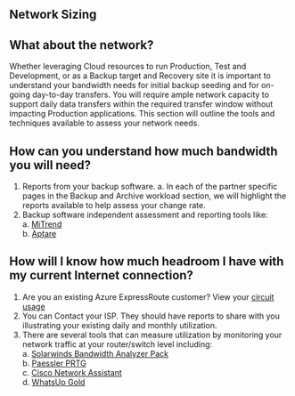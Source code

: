 <a id="network">Network Sizing</a>
-----------------------------

What about the network?
----------------------------

Whether leveraging Cloud resources to run Production, Test and Development, or as a Backup target and Recovery site it is important to understand your bandwidth needs for initial backup seeding and for on-going day-to-day transfers. 
You will require ample network capacity to support daily data transfers within the required transfer window without impacting Production applications. This section will outline the tools and techniques available to assess your network needs.

How can you understand how much bandwidth you will need?
----------------------------

1) Reports from your backup software. 
  a. In each of the partner specific pages in the Backup and Archive workload section, we will highlight the reports available to help assess your change rate.
2) Backup software independent assessment and reporting tools like:
  <br>a. [MiTrend](https://mitrend.com/)
  <br>b. [Aptare](https://www.veritas.com/insights/aptare-it-analytics)

How will I know how much headroom I have with my current Internet connection?
----------------------------

1) Are you an existing Azure ExpressRoute customer? View your [circuit usage](https://docs.microsoft.com/en-us/azure/expressroute/expressroute-monitoring-metrics-alerts#circuits-metrics)
2) You can Contact your ISP. They should have reports to share with you illustrating your existing daily and monthly utilization.
3) There are several tools that can measure utilization by monitoring your network traffic at your router/switch level including:
  <br>a. [Solarwinds Bandwidth Analyzer Pack](https://www.solarwinds.com/network-bandwidth-analyzer-pack?CMP=ORG-BLG-DNS)
  <br>b. [Paessler PRTG](https://www.paessler.com/bandwidth_monitoring)
  <br>c. [Cisco Network Assistant](https://www.cisco.com/c/en/us/products/cloud-systems-management/network-assistant/index.html)
  <br>d. [WhatsUp Gold](https://www.whatsupgold.com/network-traffic-monitoring)
